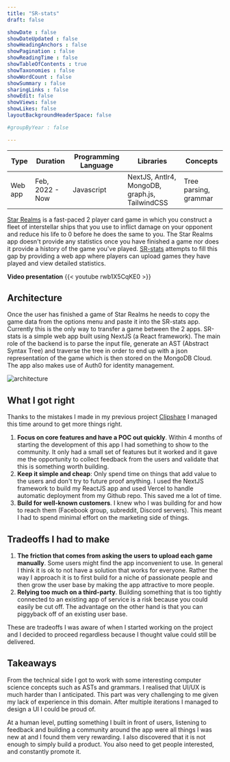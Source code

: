 ```yaml
---
title: "SR-stats"
draft: false

showDate : false
showDateUpdated : false
showHeadingAnchors : false
showPagination : false
showReadingTime : false
showTableOfContents : true
showTaxonomies : false 
showWordCount : false
showSummary : false
sharingLinks : false
showEdit: false
showViews: false
showLikes: false
layoutBackgroundHeaderSpace: false

#groupByYear : false

---
```


<table class="p-4 rounded-md drop-shadow-md dark:bg-blue-900 bg-blue-100">
  <thead>
    <tr>
      <th class="px-4">Type</th>
      <th>Duration</th>
      <th>Programming Language</th>
      <th>Libraries</th>
      <th>Concepts</th>
    </tr>
  </thead>
  <tbody>
    <tr>
      <td class="p-4">Web app</td>
      <td>Feb, 2022 - Now</td>
      <td>Javascript</td>
      <td>NextJS, Antlr4, MongoDB, graph.js, TailwindCSS</td>
      <td>Tree parsing, grammar </td>
    </tr>
  </tbody>
</table>


[Star Realms](https://www.starrealms.com/) is a fast-paced 2 player card game in which you construct a fleet of
 interstellar ships that you
use to inflict damage on your opponent and reduce his life to 0 before he does the same to you.
The Star Realms app doesn't provide any statistics once you have finished a game nor does it provide a history
of the game you've played.
[SR-stats](https://sr-stats.app/) attempts to fill this gap by providing a web app where players can upload games they have played and
view detailed statistics.

**Video presentation**
{{< youtube rwb1X5CqKE0 >}}

## Architecture
Once the user has finished a game of Star Realms he needs to copy the game data from the options menu and paste it
into the SR-stats app. Currently this is the only way to transfer a game between the 2 apps. 
SR-stats is a simple web app built using NextJS (a React framework). The main role of the backend is to
parse the input file, generate an AST (Abstract Syntax Tree) and traverse the tree in order to end up with 
a json representation of the game which is then stored on the MongoDB Cloud. The app also makes use of Auth0 for
identity management.

![architecture](/img/arch-srstats.png)

## What I got right

Thanks to the mistakes I made in my previous project [Clipshare](../clipshare/#what-i-got-wrong) I managed this time around
to get more things right.

1. **Focus on core features and have a POC out quickly**. Within 4 months of starting the development of this app I had 
something to show to the community. It only had a small set of features but it worked and it gave me the 
opportunity to collect feedback from the users and validate that this is something worth building.
2. **Keep it simple and cheap**: Only spend time on things that add value to the users and don't try to future
proof anything. I used the NextJS framework to build my ReactJS app and used Vercel to handle automatic deployment from
my Github repo. This saved me a lot of time.
3. **Build for well-known customers**. I knew who I was building for and how to reach them (Facebook group, subreddit,
Discord servers). This meant I had to spend minimal effort on the marketing side of things.

## Tradeoffs I had to make

1. **The friction that comes from asking the users to upload each game manually**. Some users might find the app inconvenient to
use. In general I think it is ok to not have a solution that works for everyone. Rather the way I approach it is to first build for a niche of passionate people and then grow the user base by making the app attractive to more people.
2. **Relying too much on a third-party**. Building something that is too tightly connected to an existing app of service is
a risk because you could easily be cut off. The advantage on the other hand is that you can piggyback off of an existing user base.

These are tradeoffs I was aware of when I started working on the project and I decided to proceed regardless because
I thought value could still be delivered.

## Takeaways

From the technical side I got to work with some interesting computer science concepts such as ASTs and grammars.
I realised that UI/UX is much harder than I anticipated. This part was very challenging to me given my lack of experience 
in this domain. After multiple iterations I managed to design a UI I could be proud of.

At a human level, putting something I built in front of users, listening to feedback and building a community around the app 
were all things I was new at and I found them very rewarding. I also discovered that it is not enough to simply 
build a product. You also need to get people interested, and constantly promote it.